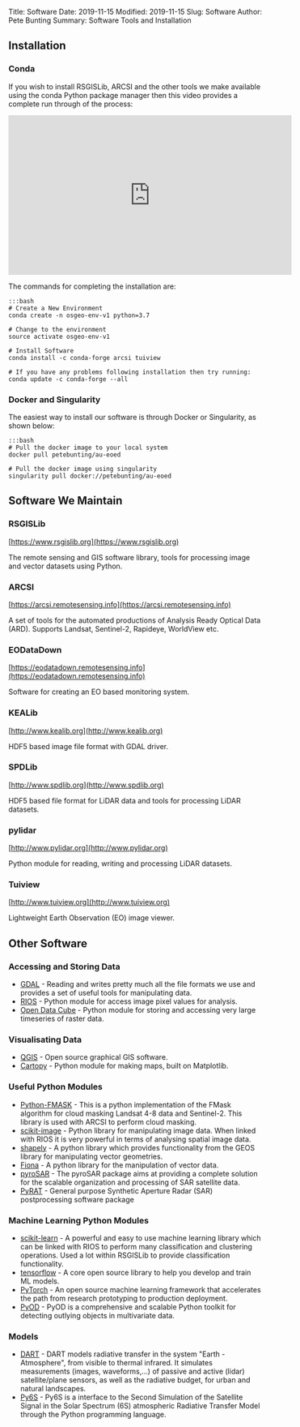 Title: Software
Date: 2019-11-15
Modified: 2019-11-15
Slug: Software
Author: Pete Bunting
Summary: Software Tools and Installation

## Installation

### Conda

If you wish to install RSGISLib, ARCSI and the other tools we make available using the conda Python package manager then this video provides a complete run through of the process:

<iframe width="560" height="315" src="https://www.youtube.com/embed/9HqKLioyAeM" frameborder="0" allow="accelerometer; autoplay; encrypted-media; gyroscope; picture-in-picture" allowfullscreen></iframe>

The commands for completing the installation are:
    
    :::bash
    # Create a New Environment
    conda create -n osgeo-env-v1 python=3.7
    
    # Change to the environment
    source activate osgeo-env-v1
    
    # Install Software
    conda install -c conda-forge arcsi tuiview 
    
    # If you have any problems following installation then try running:
    conda update -c conda-forge --all

### Docker and Singularity
The easiest way to install our software is through Docker or Singularity, as shown below:
    
    :::bash
    # Pull the docker image to your local system
    docker pull petebunting/au-eoed
    
    # Pull the docker image using singularity
    singularity pull docker://petebunting/au-eoed

## Software We Maintain

### RSGISLib
[https://www.rsgislib.org](https://www.rsgislib.org)

The remote sensing and GIS software library, tools for processing image and vector datasets using Python.

### ARCSI
[https://arcsi.remotesensing.info](https://arcsi.remotesensing.info)

A set of tools for the automated productions of Analysis Ready Optical Data (ARD). Supports Landsat, Sentinel-2, Rapideye, WorldView etc.

### EODataDown
[https://eodatadown.remotesensing.info](https://eodatadown.remotesensing.info)

Software for creating an EO based monitoring system.

### KEALib
[http://www.kealib.org](http://www.kealib.org) 

HDF5 based image file format with GDAL driver.

### SPDLib
[http://www.spdlib.org](http://www.spdlib.org) 

HDF5 based file format for LiDAR data and tools for processing LiDAR datasets.

### pylidar
[http://www.pylidar.org](http://www.pylidar.org) 

Python module for reading, writing and processing LiDAR datasets.

### Tuiview
[http://www.tuiview.org](http://www.tuiview.org)

Lightweight Earth Observation (EO) image viewer. 

## Other Software
### Accessing and Storing Data
* [GDAL](http://www.gdal.org) - Reading and writes pretty much all the file formats we use and provides a set of useful tools for manipulating data.
* [RIOS](http://rioshome.org) - Python module for access image pixel values for analysis.
* [Open Data Cube](https://www.opendatacube.org) - Python module for storing and accessing very large timeseries of raster data.

### Visualisating Data
* [QGIS](https://qgis.org) - Open source graphical GIS software.
* [Cartopy](http://scitools.org.uk/cartopy/) - Python module for making maps, built on Matplotlib.

### Useful Python Modules
* [Python-FMASK](http://pythonfmask.org) - This is a python implementation of the FMask algorithm for cloud masking Landsat 4-8 data and Sentinel-2. This library is used with ARCSI to perform cloud masking.
* [scikit-image](http://scikit-image.org) - Python library for manipulating image data. When linked with RIOS it is very powerful in terms of analysing spatial image data.
* [shapely](http://shapely.readthedocs.io) - A python library which provides functionality from the GEOS library for manipulating vector geometries.
* [Fiona](http://toblerity.org/fiona) - A python library for the manipulation of vector data.
* [pyroSAR](https://pyrosar.readthedocs.io) - The pyroSAR package aims at providing a complete solution for the scalable organization and processing of SAR satellite data.
* [PyRAT](https://github.com/birgander2/PyRAT) - General purpose Synthetic Aperture Radar (SAR) postprocessing software package

### Machine Learning Python Modules
* [scikit-learn](http://scikit-image.org) - A powerful and easy to use machine learning library which can be linked with RIOS to perform many classification and clustering operations. Used a lot within RSGISLib to provide classification functionality.
* [tensorflow](https://www.tensorflow.org) - A core open source library to help you develop and train ML models.
* [PyTorch](https://pytorch.org) - An open source machine learning framework that accelerates the path from research prototyping to production deployment.
* [PyOD](https://pyod.readthedocs.io) - PyOD is a comprehensive and scalable Python toolkit for detecting outlying objects in multivariate data.

### Models
* [DART](http://www.cesbio.ups-tlse.fr/us/dart.html) - DART models radiative transfer in the system "Earth - Atmosphere", from visible to thermal infrared. It simulates measurements (images, waveforms,…) of passive and active (lidar) satellite/plane sensors, as well as the radiative budget, for urban and natural landscapes.
* [Py6S](https://py6s.readthedocs.io) - Py6S is a interface to the Second Simulation of the Satellite Signal in the Solar Spectrum (6S) atmospheric Radiative Transfer Model through the Python programming language.
